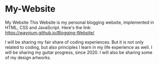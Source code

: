 # My-Website
My Website
This Website is my personal blogging website, implemented in HTML, CSS and JavaScript.
Here's the link: https://waynium.github.io/Blogging-Website/

I will be sharing my fair share of coding experiences. But it is not only related to coding, but also
principles I learn in my life experience as well. I will be sharing my guitar progress, since 2020. I will
also be sharing some of my design artworks.

